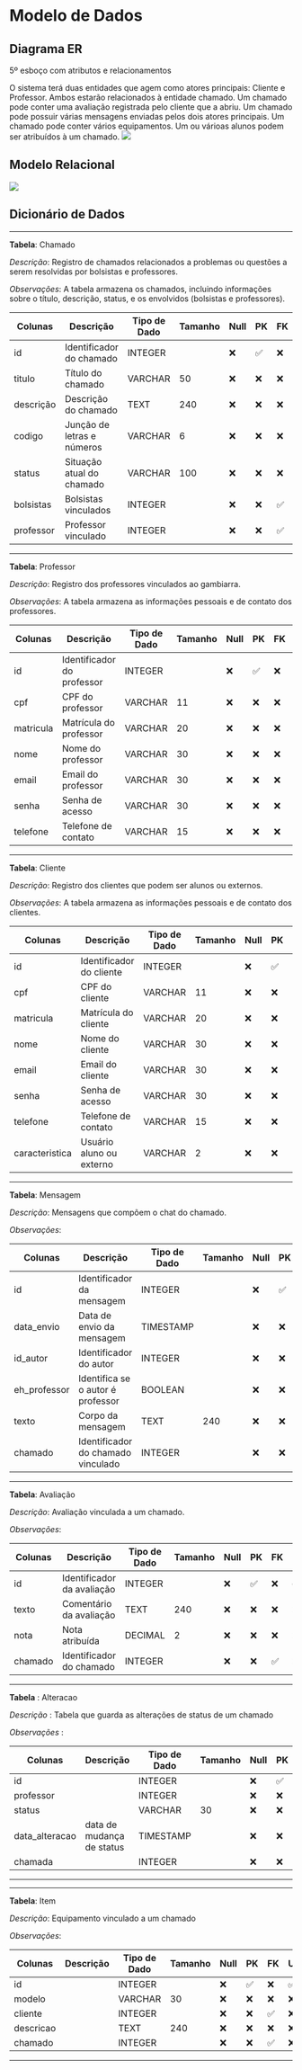 # Modelo de Dados

## Diagrama ER

5º esboço com atributos e relacionamentos

O sistema terá duas entidades que agem como atores principais: Cliente e Professor.
Ambos estarão relacionados à entidade chamado.
Um chamado pode conter uma avaliação registrada pelo cliente que a abriu.
Um chamado pode possuir várias mensagens enviadas pelos dois atores principais.
Um chamado pode conter vários equipamentos.
Um ou várioas alunos podem ser atribuídos à um chamado.
<img src="esboco-cinco.png" />

## Modelo Relacional

<img src="Modelo-Relacional.png" />

## Dicionário de Dados

---
**Tabela**: Chamado

*Descrição*: Registro de chamados relacionados a problemas ou questões a serem resolvidas por bolsistas e professores.

*Observações*: A tabela armazena os chamados, incluindo informações sobre o título, descrição, status, e os envolvidos (bolsistas e professores).

| Colunas     | Descrição                 | Tipo de Dado | Tamanho | Null  | PK   | FK   | Unique | Identity | Default      | Check                    |
| ----------- | ------------------------- | ------------ | ------- | ----- | ---- | ---- | ------ | -------- | ------------ | ------------------------ |
| id          | Identificador do chamado   | INTEGER      |         | ❌   | ✅  | ❌  | ✅     | ✅       |              |                          |
| titulo      | Título do chamado          | VARCHAR      | 50      | ❌   | ❌  | ❌  | ❌     | ❌       |              |                          |
| descrição   | Descrição do chamado       | TEXT         | 240     | ❌   | ❌  | ❌  | ❌     | ❌       |              |                          |
| codigo      | Junção de letras e números | VARCHAR      | 6       | ❌   | ❌  | ❌  | ✅     | ❌       |              |                          |
| status      | Situação atual do chamado  | VARCHAR      | 100     | ❌   | ❌  | ❌  | ❌     | ❌       | Em análise   |                          |
| bolsistas   | Bolsistas vinculados       | INTEGER      |         | ❌   | ❌  | ✅  | ❌     | ❌       |              |                          |
| professor   | Professor vinculado        | INTEGER      |         | ❌   | ❌  | ✅  | ❌     | ❌       |              |                          |

---

**Tabela**: Professor

*Descrição*: Registro dos professores vinculados ao gambiarra.

*Observações*: A tabela armazena as informações pessoais e de contato dos professores.

| Colunas   | Descrição                | Tipo de Dado | Tamanho | Null  | PK   | FK   | Unique | Identity | Default | Check                    |
| --------- | ------------------------ | ------------ | ------- | ----- | ---- | ---- | ------ | -------- | ------- | ------------------------ |
| id        | Identificador do professor| INTEGER      |         | ❌   | ✅  | ❌  | ✅     | ✅       |         |                          |
| cpf       | CPF do professor          | VARCHAR      | 11      | ❌   | ❌  | ❌  | ✅     | ❌       |         |                          |
| matricula | Matrícula do professor    | VARCHAR      | 20      | ❌   | ❌  | ❌  | ✅     | ❌       |         |                          |
| nome      | Nome do professor         | VARCHAR      | 30      | ❌   | ❌  | ❌  | ❌     | ❌       |         |                          |
| email     | Email do professor        | VARCHAR      | 30      | ❌   | ❌  | ❌  | ❌     | ❌       |         |                          |
| senha     | Senha de acesso           | VARCHAR      | 30      | ❌   | ❌  | ❌  | ❌     | ❌       |         |                          |
| telefone  | Telefone de contato       | VARCHAR      | 15      | ❌   | ❌  | ❌  | ❌     | ❌       |         |                          |

---

**Tabela**: Cliente

*Descrição*: Registro dos clientes que podem ser alunos ou externos.

*Observações*: A tabela armazena as informações pessoais e de contato dos clientes.

| Colunas        | Descrição                  | Tipo de Dado | Tamanho | Null  | PK   | FK   | Unique | Identity | Default | Check                    |
| -------------- | -------------------------- | ------------ | ------- | ----- | ---- | ---- | ------ | -------- | ------- | ------------------------ |
| id             | Identificador do cliente    | INTEGER      |         | ❌   | ✅  | ❌  | ✅     | ✅       |         |                          |
| cpf            | CPF do cliente              | VARCHAR      | 11      | ❌   | ❌  | ❌  | ✅     | ❌       |         |                          |
| matricula      | Matrícula do cliente        | VARCHAR      | 20      | ❌   | ❌  | ❌  | ✅     | ❌       |         |                          |
| nome           | Nome do cliente             | VARCHAR      | 30      | ❌   | ❌  | ❌  | ❌     | ❌       |         |                          |
| email          | Email do cliente            | VARCHAR      | 30      | ❌   | ❌  | ❌  | ❌     | ❌       |         |                          |
| senha          | Senha de acesso             | VARCHAR      | 30      | ❌   | ❌  | ❌  | ❌     | ❌       |         |                          |
| telefone       | Telefone de contato         | VARCHAR      | 15      | ❌   | ❌  | ❌  | ❌     | ❌       |         |                          |
| caracteristica | Usuário aluno ou externo    | VARCHAR      | 2       | ❌   | ❌  | ❌  | ❌     | ❌       |         |                          |

---

**Tabela**: Mensagem

*Descrição*: Mensagens que compõem o chat do chamado.

*Observações*: 

| Colunas     | Descrição                         | Tipo de Dado | Tamanho | Null  | PK   | FK   | Unique | Identity | Default | Check                    |
| ----------- | --------------------------------- | ------------ | ------- | ----- | ---- | ---- | ------ | -------- | ------- | ------------------------ |
| id          | Identificador da mensagem         | INTEGER      |         | ❌   | ✅  | ❌  | ✅     | ✅       |         |                          |
| data_envio  | Data de envio da mensagem         | TIMESTAMP    |         | ❌   | ❌  | ❌  | ❌     | ❌       |         |                          |
| id_autor    | Identificador do autor            | INTEGER      |         | ❌   | ❌  | ✅  | ❌     | ❌       |         |                          |
| eh_professor| Identifica se o autor é professor | BOOLEAN      |         | ❌   | ❌  | ❌  | ❌     | ❌       |         |                          |
| texto       | Corpo da mensagem                 | TEXT         | 240     | ❌   | ❌  | ❌  | ❌     | ❌       |         |                          |
| chamado     | Identificador do chamado vinculado| INTEGER      |         | ❌   | ❌  | ✅  | ❌     | ❌       |         |                          |

---

**Tabela**: Avaliação

*Descrição*: Avaliação vinculada a um chamado.

*Observações*: 

| Colunas     | Descrição                  | Tipo de Dado | Tamanho | Null  | PK   | FK   | Unique | Identity | Default | Check                    |
| ----------- | -------------------------- | ------------ | ------- | ----- | ---- | ---- | ------ | -------- | ------- | ------------------------ |
| id          | Identificador da avaliação  | INTEGER      |         | ❌   | ✅  | ❌  | ✅     | ✅       |         |                          |
| texto       | Comentário da avaliação     | TEXT         | 240     | ❌   | ❌  | ❌  | ❌     | ❌       |         |                          |
| nota        | Nota atribuída              | DECIMAL      | 2       | ❌   | ❌  | ❌  | ❌     | ❌       |         |                          |
| chamado     | Identificador do chamado    | INTEGER      |         | ❌   | ❌  | ✅  | ❌     | ❌       |         |                          |

---


**Tabela** : Alteracao

*Descrição* : Tabela que guarda as alterações de status de um chamado

*Observações* : 

| Colunas        | Descrição                  | Tipo de Dado | Tamanho | Null | PK  | FK  | Unique | Identity | Default | Check |
| ---------------| -------------------------- | ------------ | ------- | ---- | --- | --- | ------ | -------- | ------- | ----- |
| id             |                            | INTEGER      |         | ❌   | ✅  | ❌  | ✅     | ✅       |         |       |
| professor      |                            | INTEGER      |         | ❌   | ❌  | ✅  | ❌     | ❌       |         |       |
| status         |                            | VARCHAR      | 30      | ❌   | ❌  | ❌  | ❌     | ❌       |         |       |
| data_alteracao | data de mudança de status | TIMESTAMP    |         | ❌   | ❌  | ❌  | ❌     | ❌       |         |       |
| chamada        |                            | INTEGER      |         | ❌   | ❌  | ✅  | ❌     | ❌       |         |       |


---

---
**Tabela**: Item

*Descrição*: Equipamento vinculado a um chamado

*Observações*: 

| Colunas   | Descrição                   | Tipo de Dado | Tamanho | Null  | PK   | FK   | Unique | Identity | Default | Check |
| --------- | --------------------------- | ------------ | ------- | ----- | ---- | ---- | ------ | -------- | ------- | ----- |
| id        |                            | INTEGER      |         | ❌   | ✅  | ❌  | ✅     | ✅       |         |       |
| modelo    |                            | VARCHAR      | 30      | ❌   | ❌  | ❌  | ❌     | ❌       |         |       |
| cliente   |                            | INTEGER      |         | ❌   | ❌  | ✅  | ❌     | ❌       |         |       |
| descricao |                            | TEXT         | 240     | ❌   | ❌  | ❌  | ❌     | ❌       |         |       |
| chamado   |                            | INTEGER      |         | ❌   | ❌  | ✅  | ❌     | ❌       |         |       |

---

